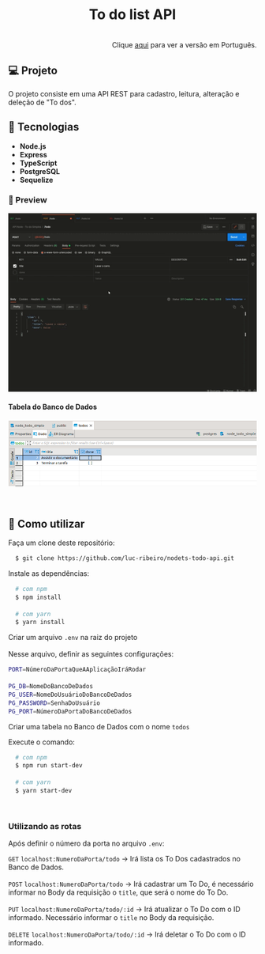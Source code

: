 <h1 align="center">
To do list API
</h1>
<br>

<div align="right">
  Clique <a href="https://github.com/luc-ribeiro/todo-api-node/blob/master/README-PTBR.md">aqui</a> para ver a versão em Português.
</div>

## 💻 Projeto
O projeto consiste em uma API REST para cadastro, leitura, alteração e deleção de "To dos".

## 🚀 Tecnologias

- **Node.js** 
- **Express**
- **TypeScript**
- **PostgreSQL**
- **Sequelize**

### 🔖 Preview

![preview](https://github.com/luc-ribeiro/nodets-todo-api/blob/master/design/preview.gif)

#### Tabela do Banco de Dados

![banner](https://github.com/luc-ribeiro/nodets-todo-api/blob/master/design/bd-preview.png)

<br>

## :page_facing_up: Como utilizar

Faça um clone deste repositório:

```sh
  $ git clone https://github.com/luc-ribeiro/nodets-todo-api.git
```

Instale as dependências:

```sh
  # com npm
  $ npm install

  # com yarn
  $ yarn install
```

Criar um arquivo `.env` na raiz do projeto <br><br>
Nesse arquivo, definir as seguintes configurações:

```sh
PORT=NúmeroDaPortaQueAAplicaçãoIráRodar

PG_DB=NomeDoBancoDeDados
PG_USER=NomeDoUsuárioDoBancoDeDados
PG_PASSWORD=SenhaDoUsuário
PG_PORT=NúmeroDaPortaDoBancoDeDados
```

Criar uma tabela no Banco de Dados com o nome `todos`

Execute o comando:

```sh
  # com npm
  $ npm run start-dev

  # com yarn
  $ yarn start-dev
```

<br>

### Utilizando as rotas

Após definir o número da porta no arquivo `.env`:

`GET` `localhost:NumeroDaPorta/todo` → Irá lista os To Dos cadastrados no Banco de Dados. <br><br>
`POST` `localhost:NumeroDaPorta/todo` → Irá cadastrar um To Do, é necessário informar no Body da requisição o `title`, que será o nome do To Do.<br><br>
`PUT` `localhost:NumeroDaPorta/todo/:id` → Irá atualizar o To Do com o ID informado. Necessário informar o `title` no Body da requisição. <br><br>
`DELETE` `localhost:NumeroDaPorta/todo/:id` → Irá deletar o To Do com o ID informado. <br><br>
